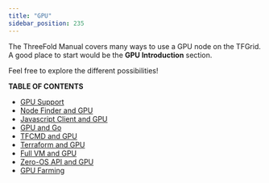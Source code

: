 ```yaml
---
title: "GPU"
sidebar_position: 235
---
```




The ThreeFold Manual covers many ways to use a GPU node on the TFGrid. A good place to start would be the **GPU Introduction** section.

Feel free to explore the different possibilities!

**TABLE OF CONTENTS**

- [GPU Support](./gpu)
- [Node Finder and GPU](../../dashboard/deploy/node_finder#gpu-support)
- [Javascript Client and GPU](../../developers/grid3_javascript/grid3_javascript_gpu_support)
- [GPU and Go](../../developers/grid3_go/grid3_go_gpu)
- [TFCMD and GPU](../../developers/tfcmd/tfcmd_vm#deploy-a-vm-with-gpu)
- [Terraform and GPU](../terraform_toc/terraform_advanced_readme/terraform_gpu_support)
- [Full VM and GPU](../../dashboard/deploy/vm_intro/fullVm)
- [Zero-OS API and GPU](../../developers/internals/readme/api#gpus)
- [GPU Farming](../../farmers/farming_optimization/gpu_farming)